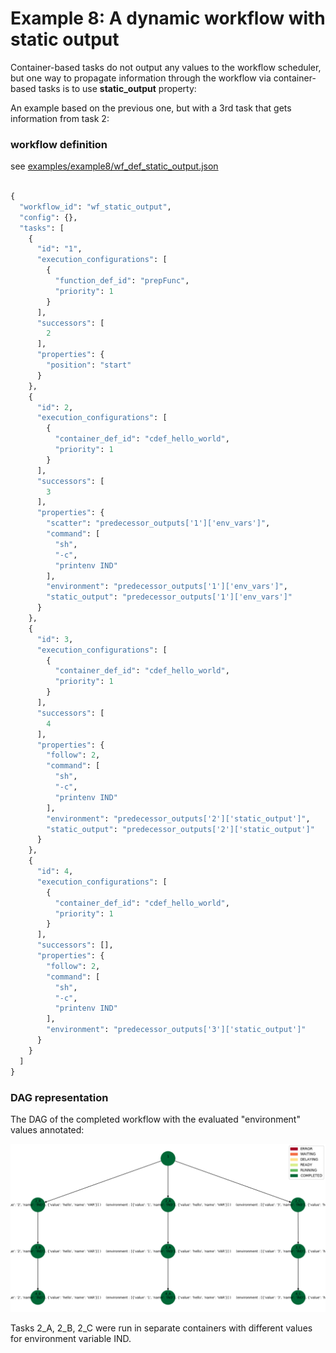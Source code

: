 
# Example 8: A dynamic workflow with static output

Container-based tasks do not output any values to the workflow scheduler, but one way to propagate information through the workflow via container-based tasks is to use **static_output** property:

An example based on the previous one, but with a 3rd task that gets information from task 2:

### workflow definition

see [examples/example8/wf_def_static_output.json](examples/example8/wf_def_static_output.json)

```python

{
  "workflow_id": "wf_static_output",
  "config": {},
  "tasks": [
    {
      "id": "1",
      "execution_configurations": [
        {
          "function_def_id": "prepFunc",
          "priority": 1
        }
      ],
      "successors": [
        2
      ],
      "properties": {
        "position": "start"
      }
    },
    {
      "id": 2,
      "execution_configurations": [
        {
          "container_def_id": "cdef_hello_world",
          "priority": 1
        }
      ],
      "successors": [
        3
      ],
      "properties": {
        "scatter": "predecessor_outputs['1']['env_vars']",
        "command": [
          "sh",
          "-c",
          "printenv IND"
        ],
        "environment": "predecessor_outputs['1']['env_vars']",
        "static_output": "predecessor_outputs['1']['env_vars']"
      }
    },
    {
      "id": 3,
      "execution_configurations": [
        {
          "container_def_id": "cdef_hello_world",
          "priority": 1
        }
      ],
      "successors": [
        4
      ],
      "properties": {
        "follow": 2,
        "command": [
          "sh",
          "-c",
          "printenv IND"
        ],
        "environment": "predecessor_outputs['2']['static_output']",
        "static_output": "predecessor_outputs['2']['static_output']"
      }
    },
    {
      "id": 4,
      "execution_configurations": [
        {
          "container_def_id": "cdef_hello_world",
          "priority": 1
        }
      ],
      "successors": [],
      "properties": {
        "follow": 2,
        "command": [
          "sh",
          "-c",
          "printenv IND"
        ],
        "environment": "predecessor_outputs['3']['static_output']"
      }
    }
  ]
}


```


### DAG representation

The DAG of the completed workflow with the evaluated "environment" values annotated:

![Example 7](/img/sweep/example8.png)

Tasks 2_A, 2_B, 2_C were run in separate containers with different values for environment variable IND.